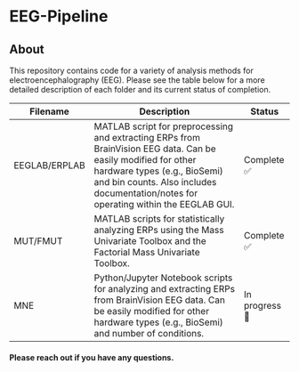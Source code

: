 # EEG-Pipeline

## About

This repository contains code for a variety of analysis methods for electroencephalography (EEG). Please see the table below for a more detailed description of each folder and its current status of completion.

| Filename | Description | Status |
| -------- | ----------- | ------ |
| EEGLAB/ERPLAB | MATLAB script for preprocessing and extracting ERPs from BrainVision EEG data. Can be easily modified for other hardware types (e.g., BioSemi) and bin counts. Also includes documentation/notes for operating within the EEGLAB GUI. | Complete ✅ | 
| MUT/FMUT | MATLAB scripts for statistically analyzing ERPs using the Mass Univariate Toolbox and the Factorial Mass Univariate Toolbox. | Complete ✅ |
| MNE | Python/Jupyter Notebook scripts for analyzing and extracting ERPs from BrainVision EEG data. Can be easily modified for other hardware types (e.g., BioSemi) and number of conditions. | In progress 🛑 |


#### Please reach out if you have any questions.

